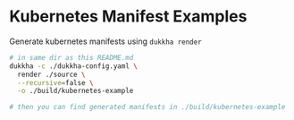 # Kubernetes Manifest Examples

Generate kubernetes manifests using `dukkha render`

```bash
# in same dir as this README.md
dukkha -c ./dukkha-config.yaml \
  render ./source \
  --recursive=false \
  -o ./build/kubernetes-example

# then you can find generated manifests in ./build/kubernetes-example
```
